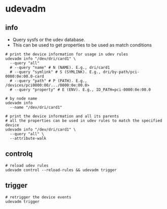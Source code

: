 # udevadm

## info

- Query sysfs or the udev database.
- This can be used to get properties to be used as match conditions

```shell
# print the device information for usage in udev rules
udevadm info "/dev/dri/card1" \
  --query "all"
  # --query "name" # N (NAME). E.g., dri/card1
  # --query "symlink" # S (SYMLINK). E.g., dri/by-path/pci-0000:0e:00.0-card
  # --query "path" # P (PATH). E.g., /devices/pci0000:00/.../0000:0e:00.0>
  # --query "property" # E (ENV). E.g., ID_PATH=pci-0000:0e:00.0

# by node name
udevadm info
  --name "/dev/dri/card1"

# print the device information and all its parents
# all the properties can be used in udev rules to match the specified device
udevadm info "/dev/dri/card1" \
  --query "all" \
  --attribute-walk
```

## controlq

```shell
# reload udev rules
udevadm control --reload-rules && udevadm trigger
```

## trigger

```shell
# retrigger the device events
udevadm trigger
```
